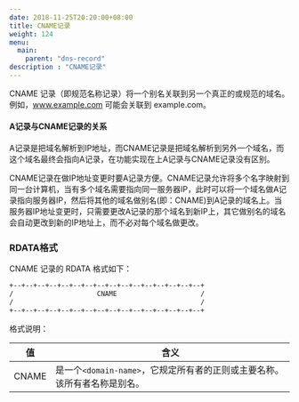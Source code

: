 ```yaml
---
date: 2018-11-25T20:20:00+08:00
title: CNAME记录
weight: 124
menu:
  main:
    parent: "dns-record"
description : "CNAME记录"
---
```


CNAME 记录（即规范名称记录）将一个别名关联到另一个真正的或规范的域名。例如，www.example.com 可能会关联到 example.com。

#### A记录与CNAME记录的关系

A记录是把域名解析到IP地址，而CNAME记录是把域名解析到另外一个域名，而这个域名最终会指向A记录，在功能实现在上A记录与CNAME记录没有区别。

CNAME记录在做IP地址变更时要A记录方便。CNAME记录允许将多个名字映射到同一台计算机，当有多个域名需要指向同一服务器IP，此时可以将一个域名做A记录指向服务器IP，然后将其他的域名做别名(即：CNAME)到A记录的域名上。当服务器IP地址变更时，只需要更改A记录的那个域名到新IP上，其它做别名的域名会自动更改到新的IP地址上，而不必对每个域名做更改。

### RDATA格式

CNAME 记录的 RDATA 格式如下：

```bash
+--+--+--+--+--+--+--+--+--+--+--+--+--+--+--+--+
/                     CNAME                     /
/                                               /
+--+--+--+--+--+--+--+--+--+--+--+--+--+--+--+--+
```

格式说明：

| 值    | 含义                                                         |
| ----- | ------------------------------------------------------------ |
| CNAME | 是一个`<domain-name>`，它规定所有者的正则或主要名称。该所有者名称是别名。 |

